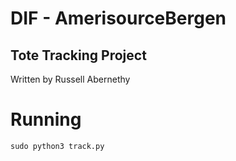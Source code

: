 # DIF - AmerisourceBergen
## Tote Tracking Project

Written by Russell Abernethy

# Running
```
sudo python3 track.py
```

